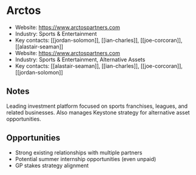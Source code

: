 # Arctos

- Website: https://www.arctospartners.com
- Industry: Sports & Entertainment
- Key contacts: [[jordan-solomon]], [[ian-charles]], [[joe-corcoran]], [[alastair-seaman]]
- Website: https://www.arctospartners.com
- Industry: Sports & Entertainment, Alternative Assets
- Key contacts: [[alastair-seaman]], [[ian-charles]], [[joe-corcoran]], [[jordan-solomon]]

## Notes
Leading investment platform focused on sports franchises, leagues, and related businesses. Also manages Keystone strategy for alternative asset opportunities.

## Opportunities
- Strong existing relationships with multiple partners
- Potential summer internship opportunities (even unpaid)
- GP stakes strategy alignment